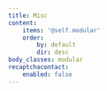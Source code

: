 ```yaml
---
title: Misc
content:
    items: '@self.modular'
    order:
        by: default
        dir: desc
body_classes: modular
recaptchacontact:
    enabled: false
---
```


